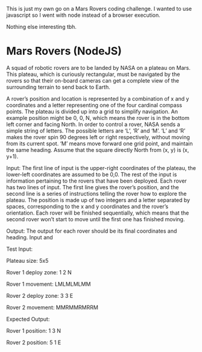 This is just my own go on a Mars Rovers coding challenge. I wanted to use javascript so I went with node instead of a browser execution.

Nothing else interesting tbh.


# Mars Rovers (NodeJS)


A squad of robotic rovers are to be landed by NASA on a plateau on Mars. This
plateau, which is curiously rectangular, must be navigated by the rovers so that their
on-board cameras can get a complete view of the surrounding terrain to send back to
Earth.

A rover’s position and location is represented by a combination of x and y coordinates
and a letter representing one of the four cardinal compass points. The plateau is
divided up into a grid to simplify navigation. An example position might be 0, 0, N,
which means the rover is in the bottom left corner and facing North.
In order to control a rover, NASA sends a simple string of letters. The possible letters
are ‘L’, ‘R’ and ‘M’. ‘L’ and ‘R’ makes the rover spin 90 degrees left or right respectively,
without moving from its current spot. ‘M’ means move forward one grid point, and
maintain the same heading. Assume that the square directly North from (x, y) is (x, y+1).

Input: The first line of input is the upper-right coordinates of the plateau, the 
lower-left coordinates are assumed to be 0,0. 
The rest of the input is information pertaining to the rovers that have been deployed.
Each rover has two lines of input. The first line gives the rover’s position, and the
second line is a series of instructions telling the rover how to explore the plateau.
The position is made up of two integers and a letter separated by spaces,
corresponding to the x and y coordinates and the rover’s orientation.
Each rover will be finished sequentially, which means that the second rover won’t
start to move until the first one has finished moving.

Output: The output for each rover should be its final coordinates and heading. Input
and



Test Input:


Plateau size: 5x5

Rover 1 deploy zone: 1 2 N

Rover 1 movement: LMLMLMLMM

Rover 2 deploy zone: 3 3 E

Rover 2 movement: MMRMMRMRRM



Expected Output:


Rover 1 position: 1 3 N

Rover 2 position: 5 1 E

